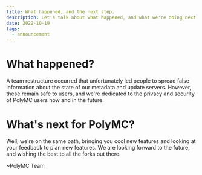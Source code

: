 ```yaml
---
title: What happened, and the next step.
description: Let's talk about what happened, and what we're doing next.
date: 2022-10-19	
tags:
  - announcement
---
```

# What happened?
A team restructure occurred that unfortunately led people to spread false information about the state of our metadata 
and update servers. However, these remain safe to users, and we're dedicated to the privacy and security of PolyMC users now and in the future.

# What's next for PolyMC?

Well, we're on the same path, bringing you cool new features and looking at your feedback to plan new features.
We are looking forward to the future, and wishing the best to all the forks out there.

~PolyMC Team
